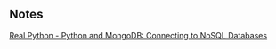 ## Notes

[Real Python - Python and MongoDB: Connecting to NoSQL Databases](https://realpython.com/introduction-to-mongodb-and-python/)

